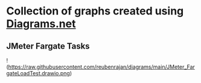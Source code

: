 # Collection of graphs created using [Diagrams.net](https://app.diagrams.net/)

## JMeter Fargate Tasks 
!(https://raw.githubusercontent.com/reubenrajan/diagrams/main/JMeter_FargateLoadTest.drawio.png)
